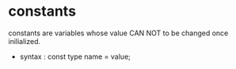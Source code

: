 # constants 

constants are variables whose value CAN NOT to be changed once inilialized.

- syntax : const type name = value;